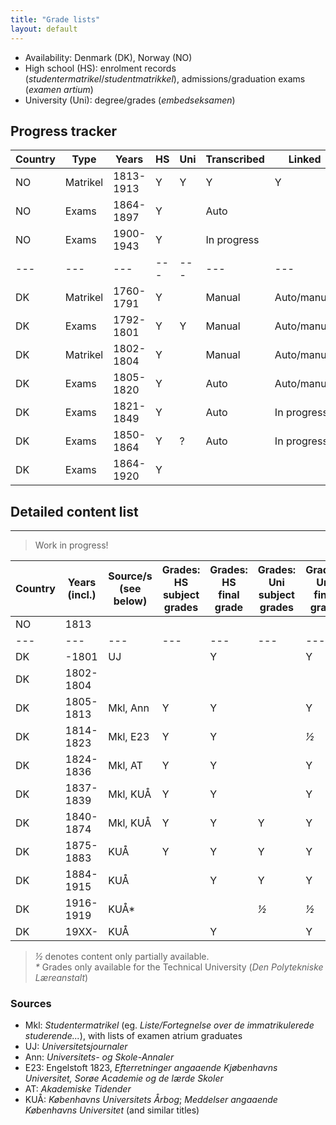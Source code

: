 ```yaml
---
title: "Grade lists"
layout: default
---
```


- Availability: Denmark (DK), Norway (NO)
- High school (HS): enrolment records (*studentermatrikel*/*studentmatrikkel*), admissions/graduation exams (*examen artium*)
- University (Uni): degree/grades (*embedseksamen*)

## Progress tracker

| Country | Type | Years | HS | Uni | Transcribed | Linked |
|---|---|---|---|---|---|---|
| NO | Matrikel | 1813-1913 | Y | Y | Y | Y |
| NO | Exams | 1864-1897 | Y | | Auto | |
| NO | Exams | 1900-1943 | Y | |In progress | |
|---|---|---|---|---|---|---|
| DK | Matrikel | 1760-1791 | Y | | Manual | Auto/manual |
| DK | Exams | 1792-1801 | Y | Y | Manual |Auto/manual |
| DK | Matrikel | 1802-1804 | Y | | Manual | Auto/manual |
| DK | Exams | 1805-1820 | Y | | Auto |Auto/manual |
| DK | Exams | 1821-1849 | Y | | Auto |In progress |
| DK | Exams | 1850-1864 | Y | ? | Auto |In progress |
| DK | Exams | 1864-1920 | Y | | | |

## Detailed content list

---
> Work in progress!

| Country | Years (incl.) | Source/s (see below) | Grades: HS subject grades | Grades: HS final grade | Grades: Uni subject grades | Grades: Uni final grade |
|---|---|---|---|---|---|---|
| NO | 1813 | | | | | |
|---|---|---|---|---|---|---|
| DK | -1801 | UJ | | Y | | Y |
| DK | 1802-1804 | | | | | |
| DK | 1805-1813 | Mkl, Ann | Y | Y | | Y |
| DK | 1814-1823 | Mkl, E23 | Y | Y | | _½_ |
| DK | 1824-1836 | Mkl, AT | Y | Y | | Y |
| DK | 1837-1839 | Mkl, KUÅ | Y | Y | | Y |
| DK | 1840-1874 | Mkl, KUÅ | Y | Y | Y | Y |
| DK | 1875-1883 | KUÅ | Y | Y | Y | Y |
| DK | 1884-1915 | KUÅ | | Y | Y | Y |
| DK | 1916-1919 | KUÅ* | | | _½_ | _½_ |
| DK | 19XX- | KUÅ | | Y | | Y |

> _½_ denotes content only partially available.  
_*_ Grades only available for the Technical University (_Den Polytekniske Læreanstalt_)

### Sources
- Mkl: _Studentermatrikel_ (eg. _Liste/Fortegnelse over de immatrikulerede studerende..._), with lists of examen atrium graduates
- UJ: _Universitetsjournaler_
- Ann: _Universitets- og Skole-Annaler_
- E23: Engelstoft 1823, _Efterretninger angaaende Kjøbenhavns Universitet, Sorøe Academie og de lærde Skoler_
- AT: _Akademiske Tidender_
- KUÅ: _Københavns Universitets Årbog_; _Meddelser angaaende Københavns Universitet_ (and similar titles)
